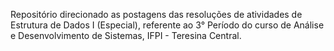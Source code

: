 Repositório direcionado as postagens das resoluções de atividades de Estrutura de Dados I (Especial), referente ao 3° Período do curso de Análise e Desenvolvimento de Sistemas, IFPI - Teresina Central.


